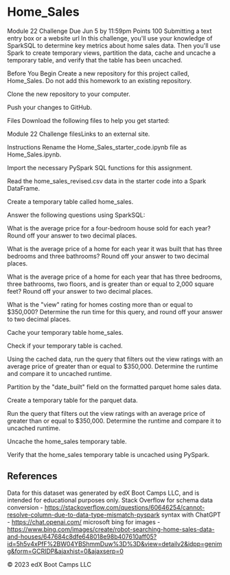 # Home_Sales
Module 22 Challenge
Due Jun 5 by 11:59pm Points 100 Submitting a text entry box or a website url
In this challenge, you'll use your knowledge of SparkSQL to determine key metrics about home sales data. Then you'll use Spark to create temporary views, partition the data, cache and uncache a temporary table, and verify that the table has been uncached.

Before You Begin
Create a new repository for this project called, Home_Sales. Do not add this homework to an existing repository.

Clone the new repository to your computer.

Push your changes to GitHub.

Files
Download the following files to help you get started:

Module 22 Challenge filesLinks to an external site.

Instructions
Rename the Home_Sales_starter_code.ipynb file as Home_Sales.ipynb.

Import the necessary PySpark SQL functions for this assignment.

Read the home_sales_revised.csv data in the starter code into a Spark DataFrame.

Create a temporary table called home_sales.

Answer the following questions using SparkSQL:

What is the average price for a four-bedroom house sold for each year? Round off your answer to two decimal places.

What is the average price of a home for each year it was built that has three bedrooms and three bathrooms? Round off your answer to two decimal places.

What is the average price of a home for each year that has three bedrooms, three bathrooms, two floors, and is greater than or equal to 2,000 square feet? Round off your answer to two decimal places.

What is the "view" rating for homes costing more than or equal to $350,000? Determine the run time for this query, and round off your answer to two decimal places.

Cache your temporary table home_sales.

Check if your temporary table is cached.

Using the cached data, run the query that filters out the view ratings with an average price of greater than or equal to $350,000. Determine the runtime and compare it to uncached runtime.

Partition by the "date_built" field on the formatted parquet home sales data.

Create a temporary table for the parquet data.

Run the query that filters out the view ratings with an average price of greater than or equal to $350,000. Determine the runtime and compare it to uncached runtime.

Uncache the home_sales temporary table.

Verify that the home_sales temporary table is uncached using PySpark.



## References
Data for this dataset was generated by edX Boot Camps LLC, and is intended for educational purposes only.
Stack Overflow for schema data conversion - https://stackoverflow.com/questions/60646254/cannot-resolve-column-due-to-data-type-mismatch-pyspark
syntax with ChatGPT - https://chat.openai.com/
microsoft bing for images - https://www.bing.com/images/create/robot-searching-home-sales-data-and-houses/647684c8dfe648018e98b407610aff05?id=5h5v4xPfF%2BW04YBShmmDuw%3D%3D&view=detailv2&idpp=genimg&form=GCRIDP&ajaxhist=0&ajaxserp=0

© 2023 edX Boot Camps LLC
